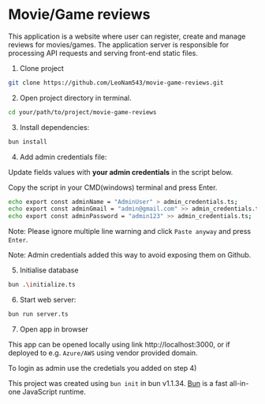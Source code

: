 # Movie/Game reviews
This application is a website where user can register, create and manage reviews for movies/games.
The application server is responsible for processing API requests and serving front-end static files.

1) Clone project
```bash
git clone https://github.com/LeoNam543/movie-game-reviews.git
```
2) Open project directory in terminal.
```bash
cd your/path/to/project/movie-game-reviews 
```
3) Install dependencies:

```bash
bun install
```
4) Add admin credentials file:

Update fields values with <strong>your admin credentials</strong> in the script below.

Copy the script in your CMD(windows) terminal and press Enter.
   
```bash
echo export const adminName = "AdminUser" > admin_credentials.ts;
echo export const adminGmail = "admin@gmail.com" >> admin_credentials.ts;
echo export const adminPassword = "admin123" >> admin_credentials.ts;
```

Note: Please ignore multiple line warning and click `Paste anyway` and press `Enter`.

Note: Admin credentials added this way to avoid exposing them on Github.

5) Initialise database
```bash
bun .\initialize.ts
```

6) Start web server:

```bash
bun run server.ts
```
7) Open app in browser

This app can be opened locally using link http://localhost:3000, or if deployed to e.g. `Azure/AWS` using vendor provided domain.

To login as admin use the credetials you added on step 4)

This project was created using `bun init` in bun v1.1.34. [Bun](https://bun.sh) is a fast all-in-one JavaScript runtime.
